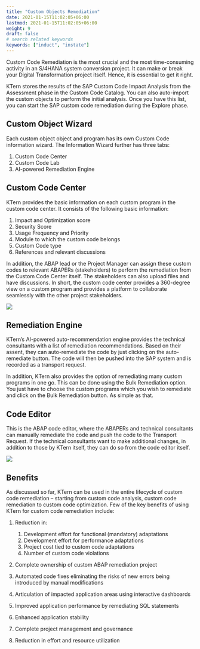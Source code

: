 ```yaml
---
title: "Custom Objects Remediation"
date: 2021-01-15T11:02:05+06:00
lastmod: 2021-01-15T11:02:05+06:00
weight: 9
draft: false
# search related keywords
keywords: ["induct", "instate"]
---
```



Custom Code Remediation is the most crucial and the most time-consuming activity in an S/4HANA system conversion project. It can make or break your Digital Transformation project itself. Hence, it is essential to get it right.

KTern stores the results of the SAP Custom Code Impact Analysis from the Assessment phase in the Custom Code Catalog. You can also auto-import the custom objects to perform the initial analysis. Once you have this list, you can start the SAP custom code remediation during the Explore phase.

## Custom Object Wizard

Each custom object object and program has its own Custom Code information wizard. The Information Wizard further has three tabs:

1. Custom Code Center
2. Custom Code Lab
3. AI-powered Remediation Engine

## Custom Code Center

KTern provides the basic information on each custom program in the custom code center. It consists of the following basic information:

1. Impact and Optimization score
2. Security Score
3. Usage Frequency and Priority
4. Module to which the custom code belongs
5. Custom Code type
6. References and relevant discussions

In addition, the ABAP lead or the Project Manager can assign these custom codes to relevant ABAPERs (stakeholders) to perform the remediation from the Custom Code Center itself. The stakeholders can also upload files and have discussions. In short, the custom code center provides a 360-degree view on a custom program and provides a platform to collaborate seamlessly with the other project stakeholders.

![](https://storage.googleapis.com/ktern-docs-files/remediation-1.png)

## Remediation Engine

KTern’s AI-powered auto-recommendation engine provides the technical consultants with a list of remediation recommendations. Based on their assent, they can auto-remediate the code by just clicking on the auto-remediate button. The code will then be pushed into the SAP system and is recorded as a transport request.

In addition, KTern also provides the option of remediating many custom programs in one go. This can be done using the Bulk Remediation option. You just have to choose the custom programs which you wish to remediate and click on the Bulk Remediation button. As simple as that.

## Code Editor

This is the ABAP code editor, where the ABAPERs and technical consultants can manually remediate the code and push the code to the Transport Request. If the technical consultants want to make additional changes, in addition to those by KTern itself, they can do so from the code editor itself.

![](https://storage.googleapis.com/ktern-docs-files/code-editor.png)

## Benefits

As discussed so far, KTern can be used in the entire lifecycle of custom code remediation – starting from custom code analysis, custom code remediation to custom code optimization. Few of the key benefits of using KTern for custom code remediation include:

1. Reduction in:

   1. Development effort for functional (mandatory) adaptations
   2. Development effort for performance adaptations
   3. Project cost tied to custom code adaptations
   4. Number of custom code violations

2. Complete ownership of custom ABAP remediation project
3. Automated code fixes eliminating the risks of new errors being introduced by manual modifications
4. Articulation of impacted application areas using interactive dashboards
5. Improved application performance by remediating SQL statements
6. Enhanced application stability
7. Complete project management and governance
8. Reduction in effort and resource utilization
